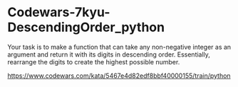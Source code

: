 # Codewars-7kyu-DescendingOrder_python
Your task is to make a function that can take any non-negative integer as an argument and return it with its digits in descending order. Essentially, rearrange the digits to create the highest possible number.


https://www.codewars.com/kata/5467e4d82edf8bbf40000155/train/python






